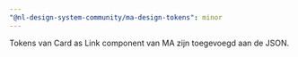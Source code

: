 ```yaml
---
"@nl-design-system-community/ma-design-tokens": minor
---
```


Tokens van Card as Link component van MA zijn toegevoegd aan de JSON.
